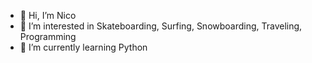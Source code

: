 - 👋 Hi, I’m Nico
- 👀 I’m interested in Skateboarding, Surfing, Snowboarding, Traveling, Programming
- 🌱 I’m currently learning Python 

<!---
drni1015/drni1015 is a ✨ special ✨ repository because its `README.md` (this file) appears on your GitHub profile.
You can click the Preview link to take a look at your changes.
--->
